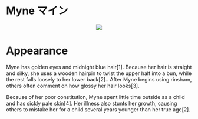 # Myne マイン

<p align="center">
<img src="https://telegra.ph/file/9f404388d8bb07ded2160.jpg">
</p>

# Appearance

Myne has golden eyes and midnight blue hair[1]. Because her hair is straight and silky, she uses a wooden hairpin to twist the upper half into a bun, while the rest falls loosely to her lower back[2].. After Myne begins using rinsham, others often comment on how glossy her hair looks[3].

Because of her poor constitution, Myne spent little time outside as a child and has sickly pale skin[4]. Her illness also stunts her growth, causing others to mistake her for a child several years younger than her true age[2].

